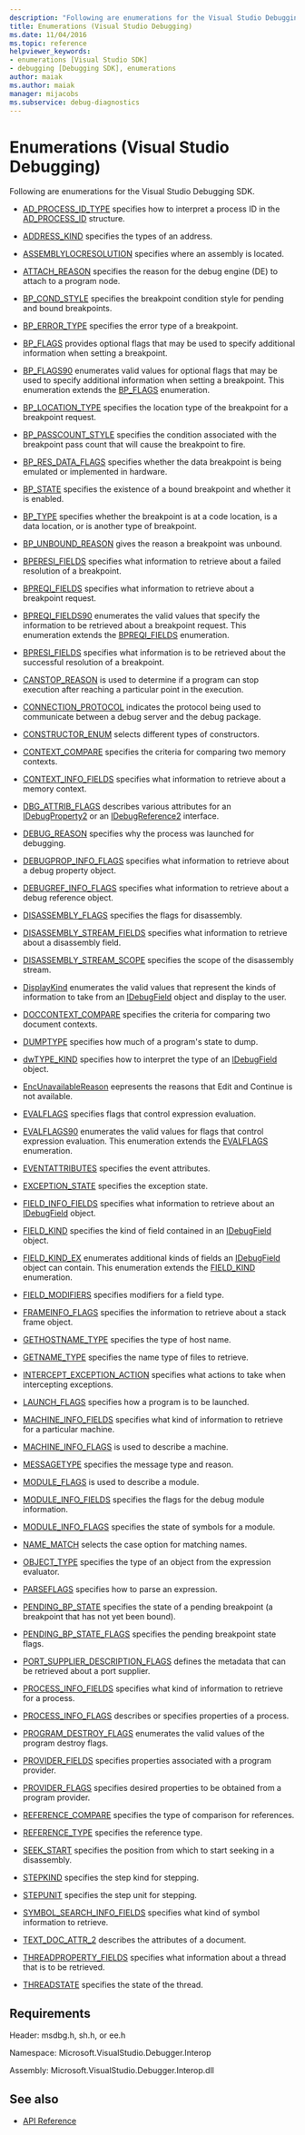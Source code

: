 ```yaml
---
description: "Following are enumerations for the Visual Studio Debugging SDK."
title: Enumerations (Visual Studio Debugging)
ms.date: 11/04/2016
ms.topic: reference
helpviewer_keywords:
- enumerations [Visual Studio SDK]
- debugging [Debugging SDK], enumerations
author: maiak
ms.author: maiak
manager: mijacobs
ms.subservice: debug-diagnostics
---
```

# Enumerations (Visual Studio Debugging)

Following are enumerations for the Visual Studio Debugging SDK.

- [AD_PROCESS_ID_TYPE](../../../extensibility/debugger/reference/ad-process-id-type.md) specifies how to interpret a process ID in the [AD_PROCESS_ID](../../../extensibility/debugger/reference/ad-process-id.md) structure.

- [ADDRESS_KIND](../../../extensibility/debugger/reference/address-kind.md) specifies the types of an address.

- [ASSEMBLYLOCRESOLUTION](../../../extensibility/debugger/reference/assemblylocresolution.md) specifies where an assembly is located.

- [ATTACH_REASON](../../../extensibility/debugger/reference/attach-reason.md) specifies the reason for the debug engine (DE) to attach to a program node.

- [BP_COND_STYLE](../../../extensibility/debugger/reference/bp-cond-style.md) specifies the breakpoint condition style for pending and bound breakpoints.

- [BP_ERROR_TYPE](../../../extensibility/debugger/reference/bp-error-type.md) specifies the error type of a breakpoint.

- [BP_FLAGS](../../../extensibility/debugger/reference/bp-flags.md) provides optional flags that may be used to specify additional information when setting a breakpoint.

- [BP_FLAGS90](../../../extensibility/debugger/reference/bp-flags90.md) enumerates valid values for optional flags that may be used to specify additional information when setting a breakpoint. This enumeration extends the [BP_FLAGS](../../../extensibility/debugger/reference/bp-flags.md) enumeration.

- [BP_LOCATION_TYPE](../../../extensibility/debugger/reference/bp-location-type.md) specifies the location type of the breakpoint for a breakpoint request.

- [BP_PASSCOUNT_STYLE](../../../extensibility/debugger/reference/bp-passcount-style.md) specifies the condition associated with the breakpoint pass count that will cause the breakpoint to fire.

- [BP_RES_DATA_FLAGS](../../../extensibility/debugger/reference/bp-res-data-flags.md) specifies whether the data breakpoint is being emulated or implemented in hardware.

- [BP_STATE](../../../extensibility/debugger/reference/bp-state.md) specifies the existence of a bound breakpoint and whether it is enabled.

- [BP_TYPE](../../../extensibility/debugger/reference/bp-type.md) specifies whether the breakpoint is at a code location, is a data location, or is another type of breakpoint.

- [BP_UNBOUND_REASON](../../../extensibility/debugger/reference/bp-unbound-reason.md) gives the reason a breakpoint was unbound.

- [BPERESI_FIELDS](../../../extensibility/debugger/reference/bperesi-fields.md) specifies what information to retrieve about a failed resolution of a breakpoint.

- [BPREQI_FIELDS](../../../extensibility/debugger/reference/bpreqi-fields.md) specifies what information to retrieve about a breakpoint request.

- [BPREQI_FIELDS90](../../../extensibility/debugger/reference/bpreqi-fields90.md) enumerates the valid values that specify the information to be retrieved about a breakpoint request. This enumeration extends the [BPREQI_FIELDS](../../../extensibility/debugger/reference/bpreqi-fields.md) enumeration.

- [BPRESI_FIELDS](../../../extensibility/debugger/reference/bpresi-fields.md) specifies what information is to be retrieved about the successful resolution of a breakpoint.

- [CANSTOP_REASON](../../../extensibility/debugger/reference/canstop-reason.md) is used to determine if a program can stop execution after reaching a particular point in the execution.

- [CONNECTION_PROTOCOL](../../../extensibility/debugger/reference/connection-protocol.md) indicates the protocol being used to communicate between a debug server and the debug package.

- [CONSTRUCTOR_ENUM](../../../extensibility/debugger/reference/constructor-enum.md) selects different types of constructors.

- [CONTEXT_COMPARE](../../../extensibility/debugger/reference/context-compare.md) specifies the criteria for comparing two memory contexts.

- [CONTEXT_INFO_FIELDS](../../../extensibility/debugger/reference/context-info-fields.md) specifies what information to retrieve about a memory context.

- [DBG_ATTRIB_FLAGS](../../../extensibility/debugger/reference/dbg-attrib-flags.md) describes various attributes for an [IDebugProperty2](../../../extensibility/debugger/reference/idebugproperty2.md) or an [IDebugReference2](../../../extensibility/debugger/reference/idebugreference2.md) interface.

- [DEBUG_REASON](../../../extensibility/debugger/reference/debug-reason.md) specifies why the process was launched for debugging.

- [DEBUGPROP_INFO_FLAGS](../../../extensibility/debugger/reference/debugprop-info-flags.md) specifies what information to retrieve about a debug property object.

- [DEBUGREF_INFO_FLAGS](../../../extensibility/debugger/reference/debugref-info-flags.md) specifies what information to retrieve about a debug reference object.

- [DISASSEMBLY_FLAGS](../../../extensibility/debugger/reference/disassembly-flags.md) specifies the flags for disassembly.

- [DISASSEMBLY_STREAM_FIELDS](../../../extensibility/debugger/reference/disassembly-stream-fields.md) specifies what information to retrieve about a disassembly field.

- [DISASSEMBLY_STREAM_SCOPE](../../../extensibility/debugger/reference/disassembly-stream-scope.md) specifies the scope of the disassembly stream.

- [DisplayKind](../../../extensibility/debugger/reference/displaykind.md) enumerates the valid values that represent the kinds of information to take from an [IDebugField](../../../extensibility/debugger/reference/idebugfield.md) object and display to the user.

- [DOCCONTEXT_COMPARE](../../../extensibility/debugger/reference/doccontext-compare.md) specifies the criteria for comparing two document contexts.

- [DUMPTYPE](../../../extensibility/debugger/reference/dumptype.md) specifies how much of a program's state to dump.

- [dwTYPE_KIND](../../../extensibility/debugger/reference/dwtype-kind.md) specifies how to interpret the type of an [IDebugField](../../../extensibility/debugger/reference/idebugfield.md) object.

- [EncUnavailableReason](../../../extensibility/debugger/reference/encunavailablereason.md) eepresents the reasons that Edit and Continue is not available.

- [EVALFLAGS](../../../extensibility/debugger/reference/evalflags.md) specifies flags that control expression evaluation.

- [EVALFLAGS90](../../../extensibility/debugger/reference/evalflags90.md) enumerates the valid values for flags that control expression evaluation. This enumeration extends the [EVALFLAGS](../../../extensibility/debugger/reference/evalflags.md) enumeration.

- [EVENTATTRIBUTES](../../../extensibility/debugger/reference/eventattributes.md) specifies the event attributes.

- [EXCEPTION_STATE](../../../extensibility/debugger/reference/exception-state.md) specifies the exception state.

- [FIELD_INFO_FIELDS](../../../extensibility/debugger/reference/field-info-fields.md) specifies what information to retrieve about an [IDebugField](../../../extensibility/debugger/reference/idebugfield.md) object.

- [FIELD_KIND](../../../extensibility/debugger/reference/field-kind.md) specifies the kind of field contained in an [IDebugField](../../../extensibility/debugger/reference/idebugfield.md) object.

- [FIELD_KIND_EX](../../../extensibility/debugger/reference/field-kind-ex.md) enumerates additional kinds of fields an [IDebugField](../../../extensibility/debugger/reference/idebugfield.md) object can contain. This enumeration extends the [FIELD_KIND](../../../extensibility/debugger/reference/field-kind.md) enumeration.

- [FIELD_MODIFIERS](../../../extensibility/debugger/reference/field-modifiers.md) specifies modifiers for a field type.

- [FRAMEINFO_FLAGS](../../../extensibility/debugger/reference/frameinfo-flags.md) specifies the information to retrieve about a stack frame object.

- [GETHOSTNAME_TYPE](../../../extensibility/debugger/reference/gethostname-type.md) specifies the type of host name.

- [GETNAME_TYPE](../../../extensibility/debugger/reference/getname-type.md) specifies the name type of files to retrieve.

- [INTERCEPT_EXCEPTION_ACTION](../../../extensibility/debugger/reference/intercept-exception-action.md) specifies what actions to take when intercepting exceptions.

- [LAUNCH_FLAGS](../../../extensibility/debugger/reference/launch-flags.md) specifies how a program is to be launched.

- [MACHINE_INFO_FIELDS](../../../extensibility/debugger/reference/machine-info-fields.md) specifies what kind of information to retrieve for a particular machine.

- [MACHINE_INFO_FLAGS](../../../extensibility/debugger/reference/machine-info-flags.md) is used to describe a machine.

- [MESSAGETYPE](../../../extensibility/debugger/reference/messagetype.md) specifies the message type and reason.

- [MODULE_FLAGS](../../../extensibility/debugger/reference/module-flags.md) is used to describe a module.

- [MODULE_INFO_FIELDS](../../../extensibility/debugger/reference/module-info-fields.md) specifies the flags for the debug module information.

- [MODULE_INFO_FLAGS](../../../extensibility/debugger/reference/module-info-flags.md) specifies the state of symbols for a module.

- [NAME_MATCH](../../../extensibility/debugger/reference/name-match.md) selects the case option for matching names.

- [OBJECT_TYPE](../../../extensibility/debugger/reference/object-type.md) specifies the type of an object from the expression evaluator.

- [PARSEFLAGS](../../../extensibility/debugger/reference/parseflags.md) specifies how to parse an expression.

- [PENDING_BP_STATE](../../../extensibility/debugger/reference/pending-bp-state.md) specifies the state of a pending breakpoint (a breakpoint that has not yet been bound).

- [PENDING_BP_STATE_FLAGS](../../../extensibility/debugger/reference/pending-bp-state-flags.md) specifies the pending breakpoint state flags.

- [PORT_SUPPLIER_DESCRIPTION_FLAGS](../../../extensibility/debugger/reference/port-supplier-description-flags.md) defines the metadata that can be retrieved about a port supplier.

- [PROCESS_INFO_FIELDS](../../../extensibility/debugger/reference/process-info-fields.md) specifies what kind of information to retrieve for a process.

- [PROCESS_INFO_FLAGS](../../../extensibility/debugger/reference/process-info-flags.md) describes or specifies properties of a process.

- [PROGRAM_DESTROY_FLAGS](../../../extensibility/debugger/reference/program-destroy-flags.md) enumerates the valid values of the program destroy flags.

- [PROVIDER_FIELDS](../../../extensibility/debugger/reference/provider-fields.md) specifies properties associated with a program provider.

- [PROVIDER_FLAGS](../../../extensibility/debugger/reference/provider-flags.md) specifies desired properties to be obtained from a program provider.

- [REFERENCE_COMPARE](../../../extensibility/debugger/reference/reference-compare.md) specifies the type of comparison for references.

- [REFERENCE_TYPE](../../../extensibility/debugger/reference/reference-type.md) specifies the reference type.

- [SEEK_START](../../../extensibility/debugger/reference/seek-start.md) specifies the position from which to start seeking in a disassembly.

- [STEPKIND](../../../extensibility/debugger/reference/stepkind.md) specifies the step kind for stepping.

- [STEPUNIT](../../../extensibility/debugger/reference/stepunit.md) specifies the step unit for stepping.

- [SYMBOL_SEARCH_INFO_FIELDS](../../../extensibility/debugger/reference/symbol-search-info-fields.md) specifies what kind of symbol information to retrieve.

- [TEXT_DOC_ATTR_2](../../../extensibility/debugger/reference/text-doc-attr-2.md) describes the attributes of a document.

- [THREADPROPERTY_FIELDS](../../../extensibility/debugger/reference/threadproperty-fields.md) specifies what information about a thread that is to be retrieved.

- [THREADSTATE](../../../extensibility/debugger/reference/threadstate.md) specifies the state of the thread.

## Requirements
 Header: msdbg.h, sh.h, or ee.h

 Namespace: Microsoft.VisualStudio.Debugger.Interop

 Assembly: Microsoft.VisualStudio.Debugger.Interop.dll

## See also
- [API Reference](../../../extensibility/debugger/reference/api-reference-visual-studio-debugging.md)
